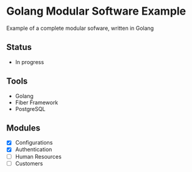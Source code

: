 # Golang Modular Software Example
Example of a complete modular sofware, written in Golang 

## Status
- In progress

## Tools
- Golang
- Fiber Framework
- PostgreSQL


## Modules
- [x] Configurations 
- [x] Authentication
- [ ] Human Resources
- [ ] Customers
